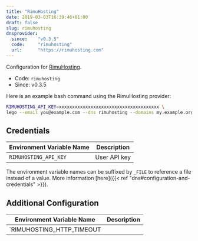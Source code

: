 ```yaml
---
title: "RimuHosting"
date: 2019-03-03T16:39:46+01:00
draft: false
slug: rimuhosting
dnsprovider:
  since:    "v0.3.5"
  code:     "rimuhosting"
  url:      "https://rimuhosting.com"
---
```


<!-- THIS DOCUMENTATION IS AUTO-GENERATED. PLEASE DO NOT EDIT. -->
<!-- providers/dns/rimuhosting/rimuhosting.toml -->
<!-- THIS DOCUMENTATION IS AUTO-GENERATED. PLEASE DO NOT EDIT. -->


Configuration for [RimuHosting](https://rimuhosting.com).


<!--more-->

- Code: `rimuhosting`
- Since: v0.3.5


Here is an example bash command using the RimuHosting provider:

```bash
RIMUHOSTING_API_KEY=xxxxxxxxxxxxxxxxxxxxxxxxxxxxxxxxxxxxxx \
lego --email you@example.com --dns rimuhosting --domains my.example.org run
```




## Credentials

| Environment Variable Name | Description |
|-----------------------|-------------|
| `RIMUHOSTING_API_KEY` | User API key |

The environment variable names can be suffixed by `_FILE` to reference a file instead of a value.
More information [here]({{< ref "dns#configuration-and-credentials" >}}).


## Additional Configuration

| Environment Variable Name | Description |
|--------------------------------|-------------|
| `RIMUHOSTING_HTTP_TIMEOUT